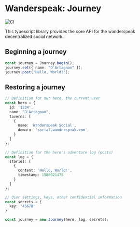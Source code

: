 # Wanderspeak: Journey

![CI](https://github.com/wanderspeak/journey/workflows/CI/badge.svg)

This typescript library provides the core API for the wanderspeak decentralized social network. 

## Beginning a journey

```ts
const journey = Journey.begin();
journey.set({ name: "D'Artagnan" });
journey.post('Hello, World!');
```

## Restoring a journey

```ts
// Definition for our hero, the current user
const hero = {
  id: '1234',
  name: "D'Artagnan",
  taverns: [
    {
      name: 'Wanderspeak Social',
      domain: 'social.wanderspeak.com'
    }
  ]
};

// Definition for the hero's adventure log (posts)
const log = {
  stories: [
    {
      content: 'Hello, World!',
      timestamp: 1580021475
    }
  ]
};

// User settings, keys, other confidential information
const secrets = {
  key: '45678'
}

const journey = new Journey(hero, log, secrets);
```
